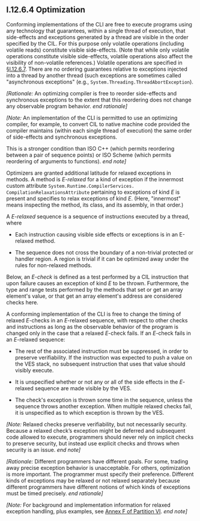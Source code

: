 ## I.12.6.4 Optimization

Conforming implementations of the CLI are free to execute programs using any technology that guarantees, within a single thread of execution, that side-effects and exceptions generated by a thread are visible in the order specified by the CIL. For this purpose only volatile operations (including volatile reads) constitute visible side-effects. (Note that while only volatile operations constitute visible side-effects, volatile operations also affect the visibility of non-volatile references.) Volatile operations are specified in §[I.12.6.7]((#todo-missing-hyperlink)). There are no ordering guarantees relative to exceptions injected into a thread by another thread (such exceptions are sometimes called "asynchronous exceptions" (e.g., `System.Threading.ThreadAbortException`).

_[Rationale:_ An optimizing compiler is free to reorder side-effects and synchronous exceptions to the extent that this reordering does not change any observable program behavior. _end rationale]_

_[Note:_ An implementation of the CLI is permitted to use an optimizing compiler, for example, to convert CIL to native machine code provided the compiler maintains (within each single thread of execution) the same order of side-effects and synchronous exceptions.

This is a stronger condition than ISO C++ (which permits reordering between a pair of sequence points) or ISO Scheme (which permits reordering of arguments to functions). _end note]_

Optimizers are granted additional latitude for relaxed exceptions in methods.  A method is *E-relaxed* for a kind of exception if the innermost custom attribute `System.Runtime.CompilerServices. CompilationRelaxationsAttribute` pertaining to exceptions of kind *E* is present and specifies to relax exceptions of kind *E*. (Here, "innermost" means inspecting the method, its class, and its assembly, in that order.)

A *E-relaxed* sequence is a sequence of instructions executed by a thread, where

 * Each instruction causing visible side effects or exceptions is in an E-relaxed method.

 * The sequence does not cross the boundary of a non-trivial protected or handler region. A region is trivial if it can be optimized away under the rules for non-relaxed methods.

Below, an *E-check* is defined as a test performed by a CIL instruction that upon failure causes an exception of kind *E* to be thrown. Furthermore, the type and range tests performed by the methods that set or get an array element's value, or that get an array element's address are considered checks here.

A conforming implementation of the CLI is free to change the timing of relaxed *E*-checks in an *E*-relaxed sequence, with respect to other checks and instructions as long as the observable behavior of the program is changed only in the case that a relaxed *E*-check fails. If an *E*-check fails in an *E*-relaxed sequence:

 * The rest of the associated instruction must be suppressed, in order to preserve verifiability. If the instruction was expected to push a value on the VES stack, no subsequent instruction that uses that value should visibly execute.

 * It is unspecified whether or not any or all of the side effects in the *E*-relaxed sequence are made visible by the VES.

 * The check's exception is thrown some time in the sequence, unless the sequence throws another exception. When multiple relaxed checks fail, it is unspecified as to which exception is thrown by the VES.

_[Note:_ Relaxed checks preserve verifiability, but not necessarily security. Because a relaxed check’s exception might be deferred and subsequent code allowed to execute, programmers should never rely on implicit checks to preserve security, but instead use explicit checks and throws when security is an issue. _end note]_

_[Rationale:_ Different programmers have different goals. For some, trading away precise exception behavior is unacceptable. For others, optimization is more important. The programmer must specify their preference. Different kinds of exceptions may be relaxed or not relaxed separately because different programmers have different notions of which kinds of exceptions must be timed precisely. _end rationale]_

_[Note:_ For background and implementation information for relaxed exception handling, plus examples, see [Annex F of Partition VI](#todo-missing-hyperlink). _end note]_
